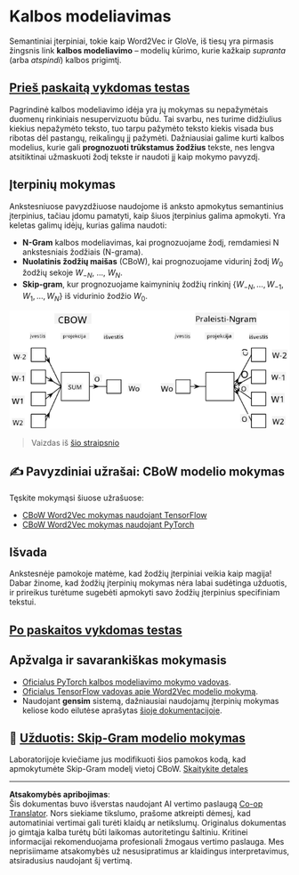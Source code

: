 <!--
CO_OP_TRANSLATOR_METADATA:
{
  "original_hash": "31b46ba1f3aa78578134d4829f88be53",
  "translation_date": "2025-08-31T17:56:25+00:00",
  "source_file": "lessons/5-NLP/15-LanguageModeling/README.md",
  "language_code": "lt"
}
-->
# Kalbos modeliavimas

Semantiniai įterpiniai, tokie kaip Word2Vec ir GloVe, iš tiesų yra pirmasis žingsnis link **kalbos modeliavimo** – modelių kūrimo, kurie kažkaip *supranta* (arba *atspindi*) kalbos prigimtį.

## [Prieš paskaitą vykdomas testas](https://red-field-0a6ddfd03.1.azurestaticapps.net/quiz/115)

Pagrindinė kalbos modeliavimo idėja yra jų mokymas su nepažymėtais duomenų rinkiniais nesupervizuotu būdu. Tai svarbu, nes turime didžiulius kiekius nepažymėto teksto, tuo tarpu pažymėto teksto kiekis visada bus ribotas dėl pastangų, reikalingų jį pažymėti. Dažniausiai galime kurti kalbos modelius, kurie gali **prognozuoti trūkstamus žodžius** tekste, nes lengva atsitiktinai užmaskuoti žodį tekste ir naudoti jį kaip mokymo pavyzdį.

## Įterpinių mokymas

Ankstesniuose pavyzdžiuose naudojome iš anksto apmokytus semantinius įterpinius, tačiau įdomu pamatyti, kaip šiuos įterpinius galima apmokyti. Yra keletas galimų idėjų, kurias galima naudoti:

* **N-Gram** kalbos modeliavimas, kai prognozuojame žodį, remdamiesi N ankstesniais žodžiais (N-grama).
* **Nuolatinis žodžių maišas** (CBoW), kai prognozuojame vidurinį žodį $W_0$ žodžių sekoje $W_{-N}$, ..., $W_N$.
* **Skip-gram**, kur prognozuojame kaimyninių žodžių rinkinį {$W_{-N},\dots, W_{-1}, W_1,\dots, W_N$} iš vidurinio žodžio $W_0$.

![vaizdas iš straipsnio apie žodžių konvertavimą į vektorius](../../../../../translated_images/example-algorithms-for-converting-words-to-vectors.fbe9207a726922f6f0f5de66427e8a6eda63809356114e28fb1fa5f4a83ebda7.lt.png)

> Vaizdas iš [šio straipsnio](https://arxiv.org/pdf/1301.3781.pdf)

## ✍️ Pavyzdiniai užrašai: CBoW modelio mokymas

Tęskite mokymąsi šiuose užrašuose:

* [CBoW Word2Vec mokymas naudojant TensorFlow](CBoW-TF.ipynb)
* [CBoW Word2Vec mokymas naudojant PyTorch](CBoW-PyTorch.ipynb)

## Išvada

Ankstesnėje pamokoje matėme, kad žodžių įterpiniai veikia kaip magija! Dabar žinome, kad žodžių įterpinių mokymas nėra labai sudėtinga užduotis, ir prireikus turėtume sugebėti apmokyti savo žodžių įterpinius specifiniam tekstui.

## [Po paskaitos vykdomas testas](https://red-field-0a6ddfd03.1.azurestaticapps.net/quiz/215)

## Apžvalga ir savarankiškas mokymasis

* [Oficialus PyTorch kalbos modeliavimo mokymo vadovas](https://pytorch.org/tutorials/beginner/nlp/word_embeddings_tutorial.html).
* [Oficialus TensorFlow vadovas apie Word2Vec modelio mokymą](https://www.TensorFlow.org/tutorials/text/word2vec).
* Naudojant **gensim** sistemą, dažniausiai naudojamų įterpinių mokymas keliose kodo eilutėse aprašytas [šioje dokumentacijoje](https://pytorch.org/tutorials/beginner/nlp/word_embeddings_tutorial.html).

## 🚀 [Užduotis: Skip-Gram modelio mokymas](lab/README.md)

Laboratorijoje kviečiame jus modifikuoti šios pamokos kodą, kad apmokytumėte Skip-Gram modelį vietoj CBoW. [Skaitykite detales](lab/README.md)

---

**Atsakomybės apribojimas**:  
Šis dokumentas buvo išverstas naudojant AI vertimo paslaugą [Co-op Translator](https://github.com/Azure/co-op-translator). Nors siekiame tikslumo, prašome atkreipti dėmesį, kad automatiniai vertimai gali turėti klaidų ar netikslumų. Originalus dokumentas jo gimtąja kalba turėtų būti laikomas autoritetingu šaltiniu. Kritinei informacijai rekomenduojama profesionali žmogaus vertimo paslauga. Mes neprisiimame atsakomybės už nesusipratimus ar klaidingus interpretavimus, atsiradusius naudojant šį vertimą.